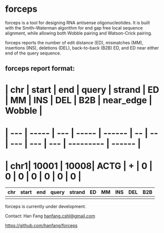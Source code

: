 forceps
==============
forceps is a tool for designing RNA antisense oligonucleotides. It is built with the Smith–Waterman algorithm for end gap free local sequence alignment, while allowing both Wobble pairing and Watson-Crick pairing. 

forceps reports the number of edit distance (ED), mismatches (MM), insertions (INS), deletions (DEL), back-to-back (B2B) ED, and ED near either end of the query sequence.

## forceps report format:

# | chr | start | end | query | strand | ED | MM | INS | DEL | B2B | near_edge | Wobble |
# | --- | ----- | --- | ----- | ------ | -- | -- | --- | --- | --- | --------- | ------ |
# | chr1| 10001 | 10008| ACTG | +      | 0  | 0  |  0  |  0  | 0   | 0         | 0      |


| chr | start | end | query | strand | ED | MM | INS | DEL | B2B |
|---|---|---|---|---|---|---|---|---|---|
|   |   |   |   |   |   |   |   |   |   |

forceps is currently under development.

Contact: Han Fang hanfang.cshl@gmail.com

https://github.com/hanfang/forceps
